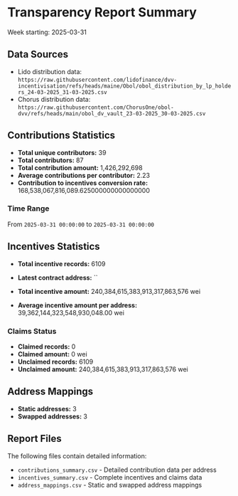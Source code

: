 # Transparency Report Summary
Week starting: 2025-03-31

## Data Sources
- Lido distribution data: `https://raw.githubusercontent.com/lidofinance/dvv-incentivisation/refs/heads/maine/Obol/obol_distribution_by_lp_holders_24-03-2025_31-03-2025.csv`
- Chorus distribution data: `https://raw.githubusercontent.com/ChorusOne/obol-dvv/refs/heads/main/obol_dv_vault_23-03-2025_30-03-2025.csv`

## Contributions Statistics
- **Total unique contributors:** 39
- **Total contributors:** 87
- **Total contribution amount:** 1,426,292,698
- **Average contributions per contributor:** 2.23
- **Contribution to incentives conversion rate:** 168,538,067,816,089.625000000000000000

### Time Range
From `2025-03-31 00:00:00` to `2025-03-31 00:00:00`

## Incentives Statistics
- **Total incentive records:** 6109
- **Latest contract address:** ``

- **Total incentive amount:** 240,384,615,383,913,317,863,576 wei
- **Average incentive amount per address:** 39,362,144,323,548,930,048.00 wei

### Claims Status
- **Claimed records:** 0
- **Claimed amount:** 0 wei
- **Unclaimed records:** 6109
- **Unclaimed amount:** 240,384,615,383,913,317,863,576 wei

## Address Mappings
- **Static addresses:** 3
- **Swapped addresses:** 3

## Report Files
The following files contain detailed information:
- `contributions_summary.csv` - Detailed contribution data per address
- `incentives_summary.csv` - Complete incentives and claims data
- `address_mappings.csv` - Static and swapped address mappings